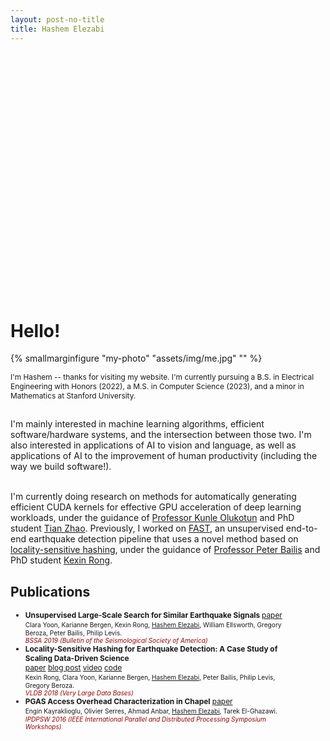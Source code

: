 ```yaml
---
layout: post-no-title
title: Hashem Elezabi
---
```

<div style="height: 10%;">&nbsp;</div>

# Hello!

{% smallmarginfigure "my-photo" "assets/img/me.jpg" "" %}

<p style="font-size: 85%">
  I'm Hashem -- thanks for visiting my website. I'm currently pursuing a B.S. in Electrical Engineering with Honors (2022), a M.S. in Computer Science (2023), and a minor in Mathematics at Stanford University.<br><br>

  I'm mainly interested in machine learning algorithms, efficient software/hardware systems, and the intersection between those two. I'm also interested in applications of AI to vision and language, as well as applications of AI to the improvement of human productivity (including the way we build software!).<br><br>

  <!-- On a more theoretical note, I am very interested in the theory of deep learning. Developing this theory enables us to better understand the limits of AI and ML as well as design new algorithms, techniques, and model architectures that are guided by rigorous theoretical results.
   -->
   
  I'm currently doing research on methods for automatically generating efficient CUDA kernels for effective GPU acceleration of deep learning workloads, under the guidance of <a href="https://en.wikipedia.org/wiki/Kunle_Olukotun">Professor Kunle Olukotun</a> and PhD student <a href="https://scholar.google.com/citations?user=B8pqstQAAAAJ&hl=en">Tian Zhao</a>. Previously, I worked on <a href="https://github.com/stanford-futuredata/FAST">FAST</a>, an unsupervised end-to-end earthquake detection pipeline that uses a novel method based on <a href="https://en.wikipedia.org/wiki/Locality-sensitive_hashing">locality-sensitive hashing</a>, under the guidance of <a href="http://www.bailis.org/">Professor Peter Bailis</a> and PhD student <a href="https://kexinrong.github.io/">Kexin Rong</a>.
</p>

<!-- <hr class="slender" width="70%" style="margin-top: 2%; margin-left: 7%">

## News

<ul style="width: 80%;">
  <li style="font-size: 80%"> <span><span style="color: #a00000">[September 2020]</span> I just started working on my honors thesis research with <a href="https://scholar.google.com/citations?user=B8pqstQAAAAJ&hl=en">Tian Zhao</a> and <a href="https://en.wikipedia.org/wiki/Kunle_Olukotun">Professor Kunle Olukotun</a> on methods for more efficient execution of deep learning workloads.</span> </li>

  <li style="font-size: 80%"> <span><span style="color: #a00000">[June 2020]</span> My project team for CS166 <i>(Data Structures)</i> published our project on <a href="https://medium.com/@ankushswar1/the-promise-of-learned-data-structures-32bc1101349f">Medium</a>, where we explore learned index structures. Check out the associated <a href="https://markiewagner.github.io/cs166-final/cs166-learned-count-min-final-demo.html">interactive demo!</a></span> </li>

  <li style="font-size: 80%"> <span><span style="color: #a00000">[March 2020]</span> I am excited to be doing a software engineering internship at <a href="https://www.gridspace.com/">Gridspace</a> this summer!</span> </li>
</ul> -->

## Publications

<ul style="width: 85%;">
  <li style="font-size: 85%">
    <span>
      <strong>Unsupervised Large-Scale Search for Similar Earthquake Signals </strong> <a href="https://pubs.geoscienceworld.org/ssa/bssa/article-abstract/109/4/1451/571797/Unsupervised-Large-Scale-Search-for-Similar?redirectedFrom=fulltext" class="paper-button">paper</a> <br>
      <span style="font-size: 85%">
        Clara Yoon, Karianne Bergen, Kexin Rong, <u>Hashem Elezabi</u>, William Ellsworth, Gregory Beroza, Peter Bailis, Philip Levis.<br>
        <i style="color: #a00000">BSSA 2019 (Bulletin of the Seismological Society of America)</i>
      </span>
    </span>
  </li>

  <li style="font-size: 85%">
    <span>
      <strong>Locality-Sensitive Hashing for Earthquake Detection: A Case Study of Scaling Data-Driven Science</strong><br>
      <a href="/assets/docs/quake-vldb18.pdf" class="paper-button">paper</a>
      <a href="https://dawn.cs.stanford.edu/2018/09/05/quake/" class="paper-button">blog post</a>
      <a href="https://www.youtube.com/watch?v=LXi0TIOOfEY" class="paper-button">video</a>
      <a href="https://github.com/stanford-futuredata/FAST" class="paper-button">code</a><br>
      <span style="font-size: 85%">
        Kexin Rong, Clara Yoon, Karianne Bergen, <u>Hashem Elezabi</u>, Peter Bailis, Philip Levis, Gregory Beroza.<br>
        <i style="color: #a00000">VLDB 2018 (Very Large Data Bases)</i>
      </span>
    </span>
  </li>

  <li style="font-size: 85%">
    <span>
      <strong>PGAS Access Overhead Characterization in Chapel</strong> <a href="https://ieeexplore.ieee.org/document/7530053" class="paper-button">paper</a> <br>
      <span style="font-size: 85%">
        Engin Kayraklioglu, Olivier Serres, Ahmad Anbar, <u>Hashem Elezabi</u>, Tarek El-Ghazawi.<br>
        <i style="color: #a00000">IPDPSW 2016 (IEEE International Parallel and Distributed Processing Symposium Workshops)</i>
      </span>
    </span>
  </li>

</ul>


<!-- I love working on hard problems, especially ones that have a real-world impact. I'm always looking for opportunities to expand my knowledge and build new skills. Check out some of my [projects](/projects), or take a look at my [blog](/blog). -->

<!-- 
I've worked on projects in areas ranging from machine learning and data mining to parallel computing and web development, in both research and industry settings. I'm always looking for opportunities to work on challenging and impactful problems! -->

<!--   <h1 class="content-listing-header sans">Articles</h1>
  <ul class="content-listing ">
    {% for post in site.posts %}      
        <li class="listing">
          <hr class="slender">
          <a href="{{ post.url | prepend: site.baseurl }}"><h3 class="contrast">{{ post.title }}</h3></a>
          <br><span class="smaller">{{ post.date | date: "%B %-d, %Y" }}</span>  <br/>
          <div>{{ post.excerpt }}</div> 
        </li>
    {% endfor %}
  </ul> -->